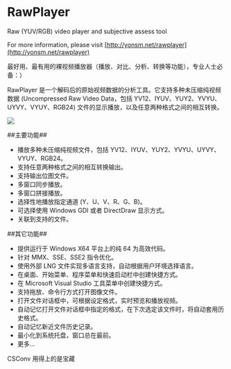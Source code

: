 RawPlayer
=========

Raw (YUV/RGB) video player and subjective assess tool

For more information, please visit [http://yonsm.net/rawplayer](http://yonsm.net/rawplayer)

最好用、最有用的裸视频播放器（播放、对比、分析、转换等功能），专业人士必备：）

RawPlayer 是一个解码后的原始视频数据的分析工具。它支持多种未压缩纯视频数据 (Uncompressed Raw Video Data，包括 YV12、IYUV、YUY2、YVYU、UYVY、VYUY、RGB24) 文件的显示播放，以及任意两种格式之间的相互转换。

![](https://raw.githubusercontent.com/Yonsm/RawPlayer/master/Help/Images/RawPlayer.jpg)

##主要功能##
* 播放多种未压缩纯视频文件，包括 YV12、IYUV、YUY2、YVYU、UYVY、VYUY、RGB24。
* 支持任意两种格式之间的相互转换输出。
* 支持输出位图文件。
* 多窗口同步播放。
* 多窗口拼接播放。
* 选择性地播放指定通道 (Y、U、V、R、G、B)。
* 可选择使用 Windows GDI 或者 DirectDraw 显示方式。
* 关联到支持的文件。


##其它功能##
* 提供运行于 Windows X64 平台上的纯 64 为高效代码。
* 针对 MMX、SSE、SSE2 指令优化。
* 使用外部 LNG 文件实现多语言支持，自动根据用户环境选择语言。
* 在桌面、开始菜单、程序菜单和快速启动栏中创建快捷方式。
* 在 Microsoft Visual Studio 工具菜单中创建快捷方式。
* 支持拖放、命令行方式打开图像文件。
* 打开文件对话框中，可根据设定格式，实时预览和播放视频。
* 自动记忆打开文件对话框中指定的格式，在下次选定该文件时，将自动套用历史格式。
* 自动记忆新近文件历史记录。
* 最小化到系统托盘，窗口总在最前。
* 更多...

CSConv 用得上的是宝藏
